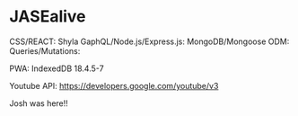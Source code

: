 # JASEalive

CSS/REACT: Shyla
GaphQL/Node.js/Express.js:
MongoDB/Mongoose ODM:
Queries/Mutations:

PWA:
IndexedDB 18.4.5-7

Youtube API:
https://developers.google.com/youtube/v3

Josh was here!!